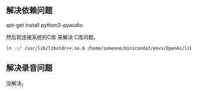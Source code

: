 ## 解决依赖问题

apt-get install python3-pyaudio

然后软连接系统的C库 来解决 C库问题。

```bash
ln -sf /usr/lib/libstdc++.so.6 /home/someone/miniconda3/envs/OpenAi/lib/libstdc++.so.6
```

## 解决录音问题

没解决。